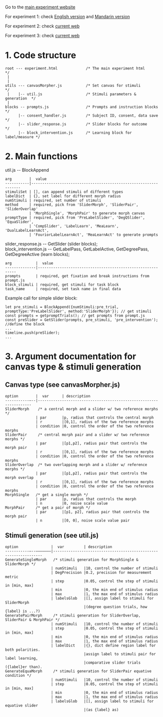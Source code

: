 Go to the [main experiment website](https://lingsyrina.github.io/MagnitudeExperiments/experiment.html)

For experiment 1: check [English version](https://lingsyrina.github.io/MagnitudeExperiments/ExpA_gradability.html) and [Mandarin version](https://lingsyrina.github.io/MagnitudeExperiments/ExpA_gradability_zh.html)

For experiment 2: check [current web](https://lingsyrina.github.io/MagnitudeExperiments/ExpB_evaluativity.html)

For experiment 3: check [current web](https://lingsyrina.github.io/MagnitudeExperiments/exp3_AdjLev.html)

# 1. Code structure
```
root --- experiment.html             /* The main experiment html         */  
 |  
 |  
utils --- canvasMorpher.js           /* Set canvas for stimuli           */  
 |    |-- util.js                    /* Stimuli parameters & generation  */  
 |      
blocks -- prompts.js                 /* Prompts and instruction blocks   */  
      |-- consent_handler.js         /* Subject ID, consent, data save   */  
      |-- slider_response.js         /* Slider blocks for outcome        */  
      |-- block_intervention.js      /* Learning block for label/measure */
```
# 2. Main functions
util.js -- BlockAppend
```
arg        |  value
-----------|-----------------------------------------------------------------
stimuliSet | [], can append stimuli of different types
labelDict  | {}, set label for different morph radius
numStimuli | required, set number of stimuli
method     | required, pick from 'SliderMorph', 'SliderPair', 'SliderOverlap'
           | 'MorphSingle', 'MorphPair' to generate morph canvas
promptType | required, pick from 'PreLabelSlider', 'DegQSlider', 'EquaSlider', 
           | 'CompSlider', 'LabelLearn', 'MeaLearn', 'DualLabelLearnAct',
           | 'FouriorLabelLearnAct', 'MeaLearnAct' to generate prompts 
```
   
slider_response.js -- GetSlider (slider blocks);  
block_intervention.js -- GetLabelPass, GetLabelActive, GetDegreePass, GetDegreeActive (learn blocks);  
```
arg           |  value
--------------|------------------------------------------------------------
prompts       | required, get fixation and break instructions from prompt.js
block_stimuli | required, get stimuli for task block
task_name     | required, set task name in final data
```
   
Example call for simple slider block:
```
let pre_stimuli = BlockAppend({numStimuli:pre_trial, promptType:'PreLabelSlider', method:'SliderMorph'}); // get stimuli
const prompts = getpromptTrials(); // get prompts from prompt.js
const preSlider = GetSlider(prompts, pre_stimuli, 'pre_intervention'); //define the block
...
timeline.push(preSlider);
...
```
# 3. Argument documentation for canvas type & stimuli generation
## Canvas type (see canvasMorpher.js)
```
option        |  var      | description
-----------–--|-------------------------------------------------------------------
SliderMorph    /* a central morph and a slider w/ two reference morphs */
              | par       |p, radius that controls the central morph
              | r         |[0,1], radius of the two reference morphs
              | condition |0, control the order of the two reference morphs
SliderPair     /* central morph pair and a slider w/ two reference morphs */
              | par       |[p1,p2], radius pair that controls the morph pair
              | r         |[0,1], radius of the two reference morphs
              | condition |0, control the order of the two reference morphs
SliderOverlap  /* two overlapping morph and a slider w/ reference morphs */ 
              | par       |[p1,p2], radius pair that controls the morph overlap
              | r         |[0,1], radius of the two reference morphs
              | condition |0, control the order of the two reference morphs
MorphSingle   /* get a single morph */
              | par       |p, radius that controls the morph
              | n         |0, noise scale value
MorphPair     /* get a pair of morph */
              | par       |[p1, p2], radius pair that controls the morph pair
              | n         |[0, 0], noise scale value pair

```

## Stimuli generation (see util.js)

```
option               |  var         | description
-----------–--–––––––|-----------------------------------------------------------------
GenerateSingleMorph   /* stimuli generation for MorphSingle & SliderMorph */
                     | numStimuli   |10, control the number of stimuli
                     | DegPrecision |0.2, precision for measurement metric
                     | step         |0.05, control the step of stimuli in [min, max]
                     | min          |0, the min end of stimulus radius
                     | max          |1, the max end of stimulus radius
                     | labelsGlob   |[], assign label to stimuli for SliderMorph
                                    |(degree question trials, how {label} is ...?)
GeneratePairMorph     /* stimuli generation for SliderOverlap, SliderPair & MorphPair */
                     | numStimuli   |10, control the number of stimuli
                     | step         |0.05, control the step of stimuli in [min, max]
                     | min          |0, the min end of stimulus radius
                     | max          |1, the max end of stimulus radius
                     | labelDict    |{}, dict define region label for both polarities.
                                    |assign label to stimuli pair for label learning,
                                    |comparative slider trials ({label}er than). 
GenerateEquaMorph     /* stimuli generation for SliderPair equative condition */ 
                     | numStimuli   |10, control the number of stimuli
                     | step         |0.05, control the step of stimuli in [min, max]
                     | min          |0, the min end of stimulus radius
                     | max          |1, the max end of stimulus radius
                     | labelsGlob   |[], assign label to stimuli for equative slider
                                    |(as {label} as)

```
